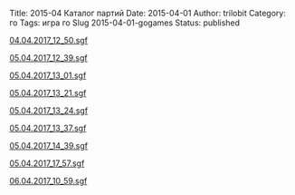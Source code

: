 
Title: 2015-04 Каталог партий
Date: 2015-04-01
Author: trilobit
Category: го
Tags: игра го
Slug 2015-04-01-gogames
Status: published

[04.04.2017_12_50.sgf](http://eidogo.com/#url:http://raw.githubusercontent.com/zztrilobit/zztrilobit.github.io/master/sgf/04.04.2017_12_50.sgf)

[05.04.2017_12_39.sgf](http://eidogo.com/#url:http://raw.githubusercontent.com/zztrilobit/zztrilobit.github.io/master/sgf/05.04.2017_12_39.sgf)

[05.04.2017_13_01.sgf](http://eidogo.com/#url:http://raw.githubusercontent.com/zztrilobit/zztrilobit.github.io/master/sgf/05.04.2017_13_01.sgf)

[05.04.2017_13_21.sgf](http://eidogo.com/#url:http://raw.githubusercontent.com/zztrilobit/zztrilobit.github.io/master/sgf/05.04.2017_13_21.sgf)

[05.04.2017_13_24.sgf](http://eidogo.com/#url:http://raw.githubusercontent.com/zztrilobit/zztrilobit.github.io/master/sgf/05.04.2017_13_24.sgf)

[05.04.2017_13_37.sgf](http://eidogo.com/#url:http://raw.githubusercontent.com/zztrilobit/zztrilobit.github.io/master/sgf/05.04.2017_13_37.sgf)

[05.04.2017_14_39.sgf](http://eidogo.com/#url:http://raw.githubusercontent.com/zztrilobit/zztrilobit.github.io/master/sgf/05.04.2017_14_39.sgf)

[05.04.2017_17_57.sgf](http://eidogo.com/#url:http://raw.githubusercontent.com/zztrilobit/zztrilobit.github.io/master/sgf/05.04.2017_17_57.sgf)

[06.04.2017_10_59.sgf](http://eidogo.com/#url:http://raw.githubusercontent.com/zztrilobit/zztrilobit.github.io/master/sgf/06.04.2017_10_59.sgf)

